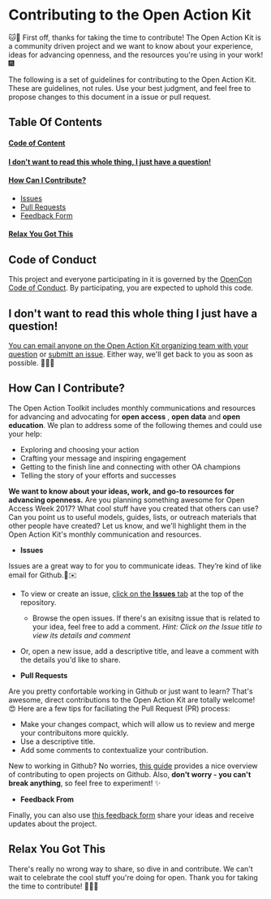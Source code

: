 # Contributing to the Open Action Kit

:cat::tada: First off, thanks for taking the time to contribute!  The Open Action Kit is a community driven project and we want to know about your experience, ideas for advancing openness, and the resources you're using in your work!:fireworks:

The following is a set of guidelines for contributing to the Open Action Kit. These are guidelines, not rules. Use your best judgment, and feel free to propose changes to this document in a issue or pull request.

## Table Of Contents

#### [Code of Content](#code-of-conduct)
#### [I don't want to read this whole thing, I just have a question!](#i-dont-want-to-read-this-whole-thing-i-just-have-a-question)
#### [How Can I Contribute?](#how-can-i-contribute)
   * [Issues](#issues)
   * [Pull Requests](#pull-requests)
   * [Feedback Form](#feedback-form)
#### [Relax You Got This](#relax-you-got-this)

## Code of Conduct

This project and everyone participating in it is governed by the [OpenCon Code of Conduct](https://github.com/sparcopen/opencon/blob/master/CODE_OF_CONDUCT.MD). By participating, you are expected to uphold this code.  

## I don't want to read this whole thing I just have a question!

[You can email anyone on the Open Action Kit organizing team with your question](https://sparcopen.github.io/Open-Action-Kit/team) or [submitt an issue](https://github.com/sparcopen/Open-Action-Kit/issues/new).  Either way, we'll get back to you as soon as possible. :whale::pizza::soon: 

## How Can I Contribute?

The Open Action Toolkit includes monthly communications and resources for advancing and advocating for **open access** , **open data** and **open education**.  We plan to address some of the following themes and could use your help:

* Exploring and choosing your action
* Crafting your message and inspiring engagement
* Getting to the finish line and connecting with other OA champions
* Telling the story of your efforts and successes

**We want to know about your ideas, work, and go-to resources for advancing openness.**  Are you planning something awesome for Open Access Week 2017?  What cool stuff have you created that others can use?  Can you point us to useful models, guides, lists, or outreach materials that other people have created?  Let us know, and we'll highlight them in the Open Action Kit's monthly communication and resources.  

* **Issues**

Issues are a great way to for you to communicate ideas. They’re kind of like email for Github.:rainbow::envelope:

* To view or create an issue, [click on the **Issues** tab](https://github.com/sparcopen/Open-Action-Kit/issues) at the top of the repository.  
  *  Browse the open issues.  If there's an exisitng issue that is related to your idea, feel free to add a comment. *Hint:  Click on the Issue title to view its details and comment*
* Or, open a new issue, add a descriptive title, and leave a comment with the details you'd like to share.

* **Pull Requests**

Are you pretty confortable working in Github or just want to learn?  That's awesome, direct contributions to the Open Action Kit are totally welcome! :heart_eyes:  Here are a few tips for faciliating the Pull Request (PR) process:

* Make your changes compact, which will allow us to review and merge your contribuitons more quickly.
* Use a descriptive title.
* Add some comments to contextualize your contribution.  

New to working in Github?  No worries, [this guide](https://opensource.guide/how-to-contribute/#how-to-submit-a-contribution) provides a nice overview of contributing to open projects on Github.  Also, **don't worry - you can't break anything**, so feel free to experiment! :sparkles:

* **Feedback From**

Finally, you can also use [this feedback form](https://goo.gl/forms/WlcYQOFZL1KJ2xeo1) share your ideas and receive updates about the project.  

## Relax You Got This

There's really no wrong way to share, so dive in and contribute. We can't wait to celebrate the cool stuff you're doing for open.  Thank you for taking the time to contribute! :octopus::balloon::tada:
